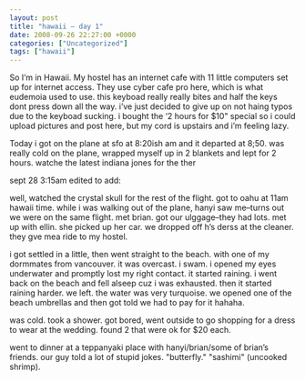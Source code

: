 ```yaml
---
layout: post
title: "hawaii – day 1"
date: 2008-09-26 22:27:00 +0000
categories: ["Uncategorized"]
tags: ["hawaii"]
---
```


So I’m in Hawaii. My hostel has an internet cafe with 11 little computers set up for internet access. They use cyber cafe pro here, which is what eudemoia used to use. this keyboad really really bites and half the keys dont press down all the way. i’ve just decided to give up on not haing typos due to the keyboad sucking. i bought the ‘2 hours for $10" special so i could upload pictures and post here, but my cord is upstairs and i’m feeling lazy. 

Today i got on the plane at sfo at 8:20ish am and it departed at 8;50. was really cold on the plane, wrapped myself up in 2 blankets and lept for 2 hours. watche the latest indiana jones for the ther

sept 28 3:15am edited to add:

well, watched the crystal skull for the rest of the flight. got to oahu at 11am hawaii time. while i was walking out of the plane, hanyi saw me–turns out we were on the same flight. met brian. got our ulggage–they had lots. met up with ellin. she picked up her car. we dropped off h’s derss at the cleaner. they gve mea ride to my hostel.

i got settled in a little, then went straight to the beach. with one of my dormmates from vancouver. it was overcast. i swam. i opened my eyes underwater and promptly lost my right contact. it started raining. i went back on the beach and fell alseep cuz i was exhausted. then it started raining harder. we left. the water was very turquoise. we opened one of the beach umbrellas and then got told we had to pay for it hahaha. 

was cold. took a shower. got bored, went outside to go shopping for a dress to wear at the wedding. found 2 that were ok for $20 each.

went to dinner at a teppanyaki place with hanyi/brian/some of brian’s friends. our guy told a lot of stupid jokes. "butterfly." "sashimi" (uncooked shrimp).